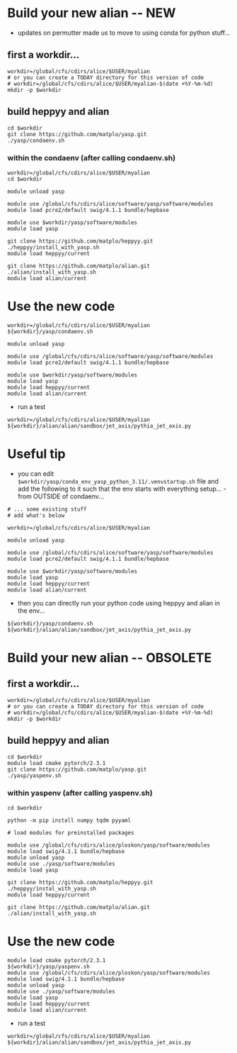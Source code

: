 # Build your new alian -- NEW

- updates on permutter made us to move to using conda for python stuff...

## first a workdir...

```
workdir=/global/cfs/cdirs/alice/$USER/myalian
# or you can create a TODAY directory for this version of code
# workdir=/global/cfs/cdirs/alice/$USER/myalian-$(date +%Y-%m-%d)
mkdir -p $workdir
```

## build heppyy and alian

```
cd $workdir
git clone https://github.com/matplo/yasp.git
./yasp/condaenv.sh
```

### within the condaenv (after calling condaenv.sh)
```
workdir=/global/cfs/cdirs/alice/$USER/myalian
cd $workdir

module unload yasp

module use /global/cfs/cdirs/alice/software/yasp/software/modules
module load pcre2/default swig/4.1.1 bundle/hepbase

module use $workdir/yasp/software/modules
module load yasp

git clone https://github.com/matplo/heppyy.git
./heppyy/install_with_yasp.sh 
module load heppyy/current

git clone https://github.com/matplo/alian.git
./alian/install_with_yasp.sh 
module load alian/current
```

# Use the new code

```
workdir=/global/cfs/cdirs/alice/$USER/myalian
${workdir}/yasp/condaenv.sh 

module unload yasp

module use /global/cfs/cdirs/alice/software/yasp/software/modules
module load pcre2/default swig/4.1.1 bundle/hepbase

module use $workdir/yasp/software/modules
module load yasp
module load heppyy/current
module load alian/current

```

- run a test

```
workdir=/global/cfs/cdirs/alice/$USER/myalian
${workdir}/alian/alian/sandbox/jet_axis/pythia_jet_axis.py
```

# Useful tip

- you can edit `$workdir/yasp/conda_env_yasp_python_3.11/.venvstartup.sh` file and add the following to it such that the env starts with everything setup... - from OUTSIDE of condaenv...
```
# ... some existing stuff
# add what's below

workdir=/global/cfs/cdirs/alice/$USER/myalian

module unload yasp

module use /global/cfs/cdirs/alice/software/yasp/software/modules
module load pcre2/default swig/4.1.1 bundle/hepbase

module use $workdir/yasp/software/modules
module load yasp
module load heppyy/current
module load alian/current

```

- then you can directly run your python code using heppyy and alian in the env...

```
${workdir}/yasp/condaenv.sh ${workdir}/alian/alian/sandbox/jet_axis/pythia_jet_axis.py
```


# Build your new alian -- OBSOLETE

## first a workdir...

```
workdir=/global/cfs/cdirs/alice/$USER/myalian
# or you can create a TODAY directory for this version of code
# workdir=/global/cfs/cdirs/alice/$USER/myalian-$(date +%Y-%m-%d)
mkdir -p $workdir
```

## build heppyy and alian

```
cd $workdir
module load cmake pytorch/2.3.1
git clone https://github.com/matplo/yasp.git
./yasp/yaspenv.sh 
```

### within yaspenv (after calling yaspenv.sh)
```
cd $workdir

python -m pip install numpy tqdm pyyaml

# load modules for preinstalled packages

module use /global/cfs/cdirs/alice/ploskon/yasp/software/modules
module load swig/4.1.1 bundle/hepbase 
module unload yasp
module use ./yasp/software/modules
module load yasp

git clone https://github.com/matplo/heppyy.git
./heppyy/instal_with_yasp.sh
module load heppyy/current

git clone https://github.com/matplo/alian.git
./alian/install_with_yasp.sh
```

# Use the new code

```
module load cmake pytorch/2.3.1
${workdir}/yasp/yaspenv.sh 
module use /global/cfs/cdirs/alice/ploskon/yasp/software/modules
module load swig/4.1.1 bundle/hepbase 
module unload yasp
module use ./yasp/software/modules
module load yasp
module load heppyy/current
module load alian/current
```

- run a test

```
workdir=/global/cfs/cdirs/alice/$USER/myalian
${workdir}/alian/alian/sandbox/jet_axis/pythia_jet_axis.py
```
